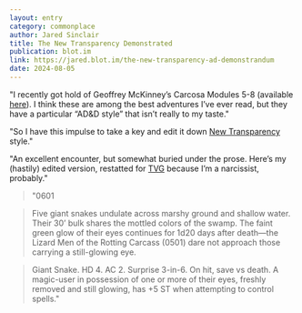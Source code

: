 ```yaml
---
layout: entry
category: commonplace
author: Jared Sinclair
title: The New Transparency Demonstrated
publication: blot.im
link: https://jared.blot.im/the-new-transparency-ad-demonstrandum
date: 2024-08-05
---
```


"I recently got hold of Geoffrey McKinney’s Carcosa Modules 5-8 (available [here](https://www.lulu.com/search?contributor=Geoffrey+McKinney&page=1&pageSize=10&adult_audience_rating=00)). I think these are among the best adventures I’ve ever read, but they have a particular “AD&D style” that isn’t really to my taste."

"So I have this impulse to take a key and edit it down [New Transparency](https://jared.blot.im/the-new-transparency) style."

"An excellent encounter, but somewhat buried under the prose. Here’s my (hastily) edited version, restatted for [TVG](http://thevanillagame.com/) because I’m a narcissist, probably."

> "0601

> Five giant snakes undulate across marshy ground and shallow water. Their 30’ bulk shares the mottled colors of the swamp. The faint green glow of their eyes continues for 1d20 days after death—the Lizard Men of the Rotting Carcass (0501) dare not approach those carrying a still-glowing eye.

> Giant Snake. HD 4. AC 2. Surprise 3-in-6. On hit, save vs death. A magic-user in possession of one or more of their eyes, freshly removed and still glowing, has +5 ST when attempting to control spells."

